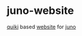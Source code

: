 # juno-website

[quiki](https://github.com/cooper/quiki) based [website](http://juno.mitchellcooper.me) for [juno](https://github.com/cooper/juno)
